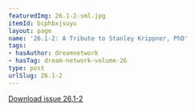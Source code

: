 ```yaml
---
featuredImg: 26.1-2-sml.jpg
itemId: bcphbxjsuyu
layout: page
name: '26.1-2: A Tribute to Stanley Krippner, PhD'
tags:
- hasAuthor: dreamnetwork
- hasTag: dream-network-volume-26
type: post
urlSlug: 26.1-2
---
```

<a href="../files/pdfs/Volume_26/26.1-26.2_krippner.pdf" download="">Download issue 26.1-2</a>